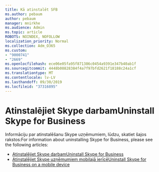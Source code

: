 ```yaml
---
title: Kā atinstalēt SFB
ms.author: pebaum
author: pebaum
manager: mnirkhe
ms.audience: Admin
ms.topic: article
ROBOTS: NOINDEX, NOFOLLOW
localization_priority: Normal
ms.collection: Adm_O365
ms.custom:
- "9000741"
- "2669"
ms.openlocfilehash: ece06e05fa95f871386c0454a9391e347b40ab1f
ms.sourcegitcommit: 4448b08828384f4a7f97bfd2621f18188c24a1cf
ms.translationtype: MT
ms.contentlocale: lv-LV
ms.lasthandoff: 09/30/2019
ms.locfileid: "37316895"
---
```

# <a name="uninstall-skype-for-business"></a><span data-ttu-id="9e3bd-102">Atinstalējiet Skype darbam</span><span class="sxs-lookup"><span data-stu-id="9e3bd-102">Uninstall Skype for Business</span></span>

<span data-ttu-id="9e3bd-103">Informāciju par atinstalēšanu Skype uzņēmumiem, lūdzu, skatiet šajos rakstos:</span><span class="sxs-lookup"><span data-stu-id="9e3bd-103">For information about uninstalling Skype for Business, please see the following articles:</span></span>

- [<span data-ttu-id="9e3bd-104">Atinstalējiet Skype darbam</span><span class="sxs-lookup"><span data-stu-id="9e3bd-104">Uninstall Skype for Business</span></span>](https://support.office.com/article/uninstall-skype-for-business-28c4a036-7f22-406c-b7f4-87894cbaf902)
- [<span data-ttu-id="9e3bd-105">Atinstalējiet Skype uzņēmumiem mobilajā ierīcē</span><span class="sxs-lookup"><span data-stu-id="9e3bd-105">Uninstall Skype for Business on a mobile device</span></span>](https://support.office.com/article/uninstall-skype-for-business-on-a-mobile-device-9c9e6270-f88e-404c-b757-3ffb6ffb897a)